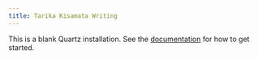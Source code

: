 ```yaml
---
title: Tarika Kisamata Writing
---
```


This is a blank Quartz installation.
See the [documentation](https://quartz.jzhao.xyz) for how to get started.

